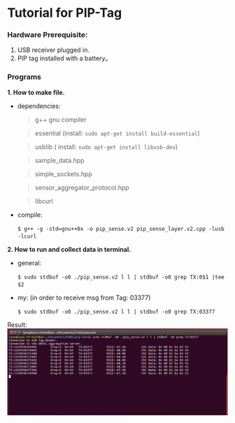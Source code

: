 # Tutorial for PIP-Tag

### Hardware Prerequisite:
 1. USB receiver plugged in.
 2. PIP tag installed with a battery。

### Programs

 **1. How to make file.**

- dependencies:
  > g++ gnu compiler

  > essential (install: `sudo apt-get install build-essential`)
 
  > usblib ( install: `sudo apt-get install libusb-dev`)
 
  > sample_data.hpp
 
  > simple_sockets.hpp
 
  > sensor_aggregator_protocol.hpp
 
  > libcurl

- compile:

  `$ g++ -g -std=gnu++0x -o pip_sense.v2 pip_sense_layer.v2.cpp -lusb -lcurl`


 **2. How to run and collect data in terminal.**

- general: 
  
  `$ sudo stdbuf -o0 ./pip_sense.v2 l l | stdbuf -o0 grep TX:0$1 |tee $2`

- my: (in order to receive msg from Tag: 03377)
  
  `$ sudo stdbuf -o0 ./pip_sense.v2 l l | stdbuf -o0 grep TX:03377`

Result:
![finish](screen.png)
